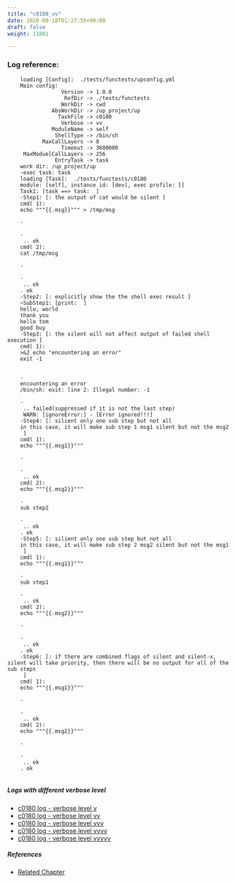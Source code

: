 ```yaml
---
title: "c0180_vv"
date: 2020-09-18T01:27:55+99:00
draft: false
weight: 11801

---
```


### Log reference: <no value>

```
    loading [Config]:  ./tests/functests/upconfig.yml
    Main config:
                 Version -> 1.0.0
                  RefDir -> ./tests/functests
                 WorkDir -> cwd
              AbsWorkDir -> /up_project/up
                TaskFile -> c0180
                 Verbose -> vv
              ModuleName -> self
               ShellType -> /bin/sh
           MaxCallLayers -> 8
                 Timeout -> 3600000
     MaxModuelCallLayers -> 256
               EntryTask -> task
    work dir: /up_project/up
    -exec task: task
    loading [Task]:  ./tests/functests/c0180
    module: [self], instance id: [dev], exec profile: []
    Task1: [task ==> task:  ]
    -Step1: [: the output of cat would be silent ]
    cmd( 1):
    echo """{{.msg}}""" > /tmp/msg
    
    -
    
    -
     .. ok
    cmd( 2):
    cat /tmp/msg
    
    -
    
    -
     .. ok
    . ok
    -Step2: [: explicitly show the the shell exec result ]
    ~SubStep1: [print:  ]
    hello, world
    thank you
    hello tom
    good buy
    -Step3: [: the silent will not affect output of failed shell execution ]
    cmd( 1):
    >&2 echo "encountering an error"
    exit -1
    
    
    -
    encountering an error
    /bin/sh: exit: line 2: Illegal number: -1
    
    -
     .. failed(suppressed if it is not the last step)
     WARN: [ignoreError:] - [Error ignored!!!]
    -Step4: [: silient only one sub step but not all
    in this case, it will make sub step 1 msg1 silent but not the msg2
     ]
    cmd( 1):
    echo """{{.msg1}}"""
    
    -
    
    -
     .. ok
    cmd( 2):
    echo """{{.msg2}}"""
    
    -
    sub step2
    
    -
     .. ok
    . ok
    -Step5: [: silient only one sub step but not all
    in this case, it will make sub step 2 msg2 silent but not the msg1
     ]
    cmd( 1):
    echo """{{.msg1}}"""
    
    -
    sub step1
    
    -
     .. ok
    cmd( 2):
    echo """{{.msg2}}"""
    
    -
    
    -
     .. ok
    . ok
    -Step6: [: if there are combined flags of silent and silent-x, silent will take priority, then there will be no output for all of the sub steps
     ]
    cmd( 1):
    echo """{{.msg1}}"""
    
    -
    
    -
     .. ok
    cmd( 2):
    echo """{{.msg2}}"""
    
    -
    
    -
     .. ok
    . ok
    
```

##### Logs with different verbose level
* [c0180 log - verbose level v](../../logs/c0180_v)
* [c0180 log - verbose level vv](../../logs/c0180_vv)
* [c0180 log - verbose level vvv](../../logs/c0180_vvv)
* [c0180 log - verbose level vvvv](../../logs/c0180_vvvv)
* [c0180 log - verbose level vvvvv](../../logs/c0180_vvvvv)

##### References
* [Related Chapter](../../shell-func/c0180)
